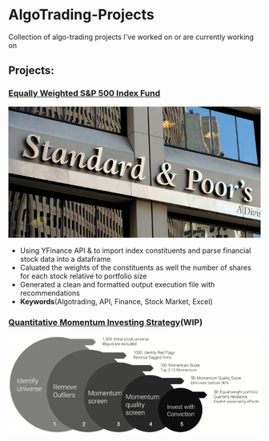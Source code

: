 # AlgoTrading-Projects
Collection of algo-trading projects I've worked on or are currently working on

## Projects:

###  [Equally Weighted S&P 500 Index Fund](https://github.com/JoshuaOD/AlgoTrading-Projects/tree/main/Equal%20Weight%20Index)
![image](https://github.com/JoshuaOD/AlgoTrading-Projects/blob/main/images/sp500.jpeg)
* Using YFinance API & to import index constituents and parse financial stock data into a dataframe 
* Caluated the weights of the constituents as well the number of shares for each stock relative to portfolio size
* Generated a clean and formatted output execution file with recommendations
* **Keywords**(Algotrading, API, Finance, Stock Market, Excel)

###  [Quantitative Momentum Investing Strategy](https://github.com/JoshuaOD/AlgoTrading-Projects/tree/main/Quantitative%20Momentum%20Investing%20Strategy)(WIP)
![image](https://github.com/JoshuaOD/AlgoTrading-Projects/blob/main/images/qmphilosophy.png)

